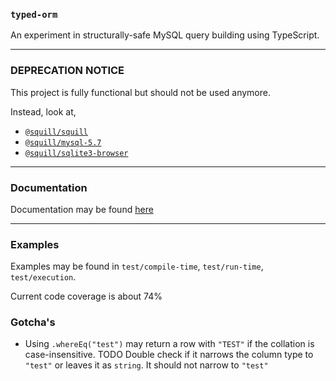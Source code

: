 ### `typed-orm`

An experiment in structurally-safe MySQL query building using TypeScript.

-----

### DEPRECATION NOTICE

This project is fully functional but should not be used anymore.

Instead, look at,

+ [`@squill/squill`](https://github.com/AnyhowStep/tsql)
+ [`@squill/mysql-5.7`](https://github.com/AnyhowStep/tsql-mysql-5.7)
+ [`@squill/sqlite3-browser`](https://github.com/anyhowstep/tsql-sqlite3-browser)

-----

### Documentation

Documentation may be found [here](doc/README.md)

-----

### Examples

Examples may be found in `test/compile-time`, `test/run-time`, `test/execution`.

Current code coverage is about 74%

### Gotcha's

+ Using `.whereEq("test")` may return a row with `"TEST"` if the collation is case-insensitive.
  TODO Double check if it narrows the column type to `"test"` or leaves it as `string`.
  It should not narrow to `"test"`